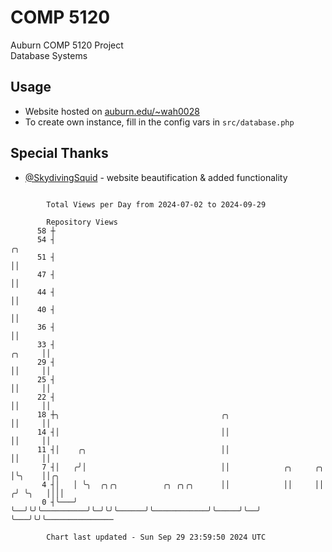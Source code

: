# COMP 5120
Auburn COMP 5120 Project  
Database Systems

## Usage
- Website hosted on [auburn.edu/~wah0028](https://webhome.auburn.edu/~wah0028/)
- To create own instance, fill in the config vars in `src/database.php`

## Special Thanks
- [@SkydivingSquid](https://github.com/SkydivingSquid) - website beautification & added functionality

```

        Total Views per Day from 2024-07-02 to 2024-09-29

        Repository Views
      58 ┼
      54 ┤                                                                      ╭╮
      51 ┤                                                                      ││
      47 ┤                                                                      ││
      44 ┤                                                                      ││
      40 ┤                                                                      ││
      36 ┤                                                                      ││
      33 ┤                                                               ╭╮     ││
      29 ┤                                                               ││     ││
      25 ┤                                                               ││     ││
      22 ┤                                                               ││     ││
      18 ┼╮                                    ╭╮                        ││     ││
      14 ┤│                                    ││                        ││     ││
      11 ┤│    ╭╮                              ││                        ││     ││
       7 ┤│   ╭╯│                              ││            ╭╮     ╭╮   │╰╮    ││╭╮
       4 ┤│   │ ╰╮  ╭╮╭╮          ╭╮ ╭╮╭╮      ││            ││     ││  ╭╯ ╰╮   ││││
       0 ┤╰───╯  ╰──╯╰╯╰──────────╯╰─╯╰╯╰──────╯╰────────────╯╰─────╯╰──╯   ╰───╯╰╯╰───────────────

        Chart last updated - Sun Sep 29 23:59:50 2024 UTC
        
```
